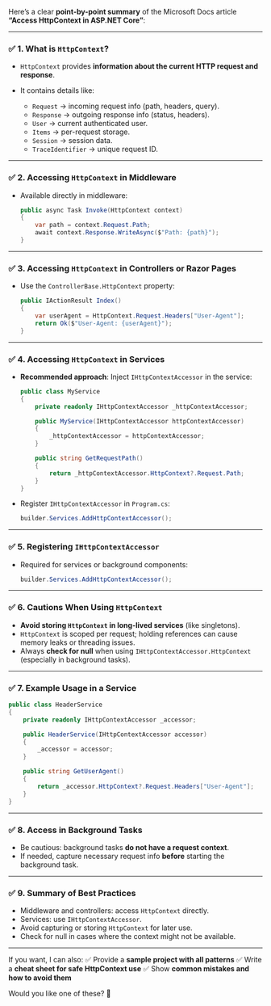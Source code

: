 Here’s a clear **point-by-point summary** of the Microsoft Docs article **“Access HttpContext in ASP.NET Core”**:

---

### ✅ 1. **What is `HttpContext`?**

* `HttpContext` provides **information about the current HTTP request and response**.
* It contains details like:

  * `Request` → incoming request info (path, headers, query).
  * `Response` → outgoing response info (status, headers).
  * `User` → current authenticated user.
  * `Items` → per-request storage.
  * `Session` → session data.
  * `TraceIdentifier` → unique request ID.

---

### ✅ 2. **Accessing `HttpContext` in Middleware**

* Available directly in middleware:

  ```csharp
  public async Task Invoke(HttpContext context)
  {
      var path = context.Request.Path;
      await context.Response.WriteAsync($"Path: {path}");
  }
  ```

---

### ✅ 3. **Accessing `HttpContext` in Controllers or Razor Pages**

* Use the `ControllerBase.HttpContext` property:

  ```csharp
  public IActionResult Index()
  {
      var userAgent = HttpContext.Request.Headers["User-Agent"];
      return Ok($"User-Agent: {userAgent}");
  }
  ```

---

### ✅ 4. **Accessing `HttpContext` in Services**

* **Recommended approach**:
  Inject `IHttpContextAccessor` in the service:

  ```csharp
  public class MyService
  {
      private readonly IHttpContextAccessor _httpContextAccessor;

      public MyService(IHttpContextAccessor httpContextAccessor)
      {
          _httpContextAccessor = httpContextAccessor;
      }

      public string GetRequestPath()
      {
          return _httpContextAccessor.HttpContext?.Request.Path;
      }
  }
  ```
* Register `IHttpContextAccessor` in `Program.cs`:

  ```csharp
  builder.Services.AddHttpContextAccessor();
  ```

---

### ✅ 5. **Registering `IHttpContextAccessor`**

* Required for services or background components:

  ```csharp
  builder.Services.AddHttpContextAccessor();
  ```

---

### ✅ 6. **Cautions When Using `HttpContext`**

* **Avoid storing `HttpContext` in long-lived services** (like singletons).
* `HttpContext` is scoped per request; holding references can cause memory leaks or threading issues.
* Always **check for null** when using `IHttpContextAccessor.HttpContext` (especially in background tasks).

---

### ✅ 7. **Example Usage in a Service**

```csharp
public class HeaderService
{
    private readonly IHttpContextAccessor _accessor;

    public HeaderService(IHttpContextAccessor accessor)
    {
        _accessor = accessor;
    }

    public string GetUserAgent()
    {
        return _accessor.HttpContext?.Request.Headers["User-Agent"];
    }
}
```

---

### ✅ 8. **Access in Background Tasks**

* Be cautious: background tasks **do not have a request context**.
* If needed, capture necessary request info **before** starting the background task.

---

### ✅ 9. **Summary of Best Practices**

* Middleware and controllers: access `HttpContext` directly.
* Services: use `IHttpContextAccessor`.
* Avoid capturing or storing `HttpContext` for later use.
* Check for null in cases where the context might not be available.

---

If you want, I can also:
✅ Provide a **sample project with all patterns**
✅ Write a **cheat sheet for safe HttpContext use**
✅ Show **common mistakes and how to avoid them**

Would you like one of these? 🚀
